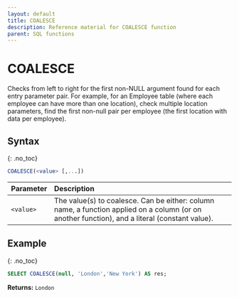 ```yaml
---
layout: default
title: COALESCE
description: Reference material for COALESCE function
parent: SQL functions
---
```


# COALESCE

Checks from left to right for the first non-NULL argument found for each entry parameter pair. For example, for an Employee table (where each employee can have more than one location), check multiple location parameters, find the first non-null pair per employee (the first location with data per employee).

## Syntax
{: .no_toc}

```sql
COALESCE(<value> [,...])
```

| Parameter | Description                                                                                                                                       |
| :--------- | :------------------------------------------------------------------------------------------------------------------------------------------------- |
| `<value>` | The value(s) to coalesce. Can be either: column name,  a function applied on a column (or on another function), and a literal (constant value). |

## Example
{: .no_toc}

```sql
SELECT COALESCE(null, 'London','New York') AS res;
```

**Returns:** `London`
